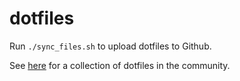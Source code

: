 # dotfiles

Run `./sync_files.sh` to upload dotfiles to Github.

See [here](https://dotfiles.github.io/) for a collection of dotfiles in the community.
